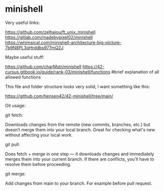 # minishell

Very useful links:

https://github.com/zelhajou/ft_unix_minishell
https://gitlab.com/madebypixel02/minishell
https://whimsical.com/minishell-architecture-big-picture-7b9N8PL3qHrddbs977mQ2J


Maybe useful stuff:

https://github.com/charMstr/minishell
https://42-cursus.gitbook.io/guide/rank-03/minishell/functions #brief explanation of all allowed functions


This file and folder structure looks very solid, I want something like this:

https://github.com/tjensen42/42-minishell/tree/main/

Git usage:

git fetch:

Downloads changes from the remote (new commits, branches, etc.) but doesn’t merge them into your local branch.
Great for checking what's new without affecting your local work.

git pull:

Does fetch + merge in one step — it downloads changes and immediately merges them into your current branch.
If there are conflicts, you'll have to resolve them before proceeding.

git merge:

Add changes from main to your branch. For example before pull request.

